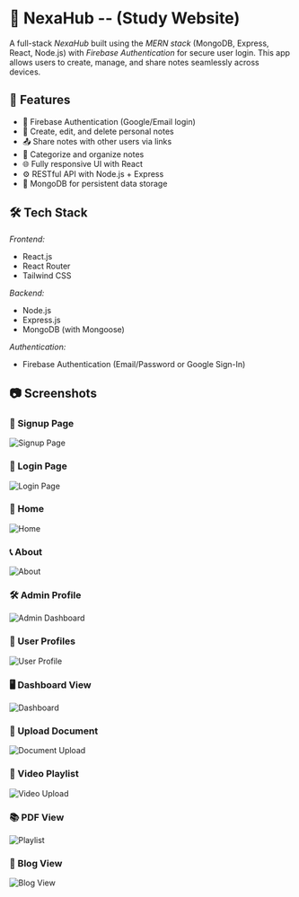 # 📝 NexaHub -- (Study Website)

A full-stack *NexaHub* built using the *MERN stack* (MongoDB, Express, React, Node.js) with *Firebase Authentication* for secure user login. This app allows users to create, manage, and share notes seamlessly across devices.

## 🚀 Features

- 🔐 Firebase Authentication (Google/Email login)
- 🧠 Create, edit, and delete personal notes
- 📤 Share notes with other users via links
- 📂 Categorize and organize notes
- 🌐 Fully responsive UI with React
- ⚙ RESTful API with Node.js + Express
- 💾 MongoDB for persistent data storage

## 🛠 Tech Stack

*Frontend:*
- React.js
- React Router
- Tailwind CSS 

*Backend:*
- Node.js
- Express.js
- MongoDB (with Mongoose)

*Authentication:*
- Firebase Authentication (Email/Password or Google Sign-In)

## 📷 Screenshots

### 🔐 Signup Page
![Signup Page](images/signup.png)

### 🔑 Login Page
![Login Page](images/login.png)

### 🏡 Home
![Home](images/home.png)

### 📞 About
![About](images/about.png)

### 🛠 Admin Profile
![Admin Dashboard](images/AdminProfile.png)

### 👤 User Profiles
![User Profile](images/userprofiles.png)

### 🖥 Dashboard View
![Dashboard ](images/dashboard.png)

### 📄 Upload Document
![Document Upload](images/uploadfile.png)

### 🎥 Video Playlist
![Video Upload](images/video.png)

### 📚 PDF View
![Playlist](images/pdf.png)

### 🌟 Blog View
![Blog View](images/blog.png)
